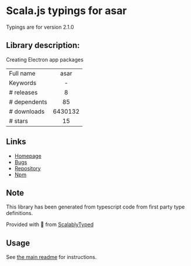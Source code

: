 
# Scala.js typings for asar

Typings are for version 2.1.0

## Library description:
Creating Electron app packages

|                    |                 |
| ------------------ | :-------------: |
| Full name          | asar |
| Keywords           | - |
| # releases         | 8 |
| # dependents       | 85 |
| # downloads        | 6430132 |
| # stars            | 15 |

## Links
- [Homepage](https://github.com/electron/asar)
- [Bugs](https://github.com/electron/asar/issues)
- [Repository](https://github.com/electron/asar)
- [Npm](https://www.npmjs.com/package/asar)
    


## Note
This library has been generated from typescript code from first party type definitions.

Provided with :purple_heart: from [ScalablyTyped](https://github.com/oyvindberg/ScalablyTyped)

## Usage
See [the main readme](../../readme.md) for instructions.


